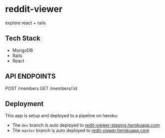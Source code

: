 # reddit-viewer
explore react + rails
## Tech Stack
- MongoDB
- Rails
- React


## API ENDPOINTS
POST /members
GET /members/:id


## Deployment
This app is setup and deployed to a pipeline on heroku:

- The `dev` branch is auto deployed to [redit-viewer-staging.herokuapp.com](https://redit-viewer-staging.herokuapp.com/)
- The `master` branch is auto deployed to [redit-viewer.herokuapp.com](https://redit-viewer.herokuapp.com/)
